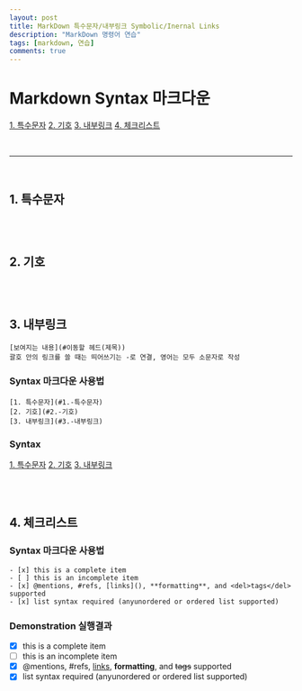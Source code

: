 ```yaml
---
layout: post
title: MarkDown 특수문자/내부링크 Symbolic/Inernal Links
description: "MarkDown 명령어 연습"
tags: [markdown, 연습]
comments: true
---
```



# Markdown Syntax 마크다운

[1. 특수문자](#1.-특수문자)
[2. 기호](#2.-기호)
[3. 내부링크](#3.-내부링크)
[4. 체크리스트](#4.-체크리스트)

<br>
<hr>
<br>  

## 1. 특수문자


<br><br>  

## 2. 기호


<br><br>  

## 3. 내부링크

```
[보여지는 내용](#이동할 헤드(제목))
괄호 안의 링크를 쓸 때는 띄어쓰기는 -로 연결, 영어는 모두 소문자로 작성
```

### Syntax 마크다운 사용법  
```
[1. 특수문자](#1.-특수문자)
[2. 기호](#2.-기호)
[3. 내부링크](#3.-내부링크)  
```  

### Syntax

[1. 특수문자](#1.-특수문자)
[2. 기호](#2.-기호)
[3. 내부링크](#3.-내부링크)  

<br><br>  

## 4. 체크리스트

### Syntax 마크다운 사용법
```
- [x] this is a complete item
- [ ] this is an incomplete item
- [x] @mentions, #refs, [links](), **formatting**, and <del>tags</del> supported
- [x] list syntax required (anyunordered or ordered list supported)
```

### Demonstration 실행결과  
- [x] this is a complete item
- [ ] this is an incomplete item
- [x] @mentions, #refs, [links](), **formatting**, and <del>tags</del> supported
- [x] list syntax required (anyunordered or ordered list supported)